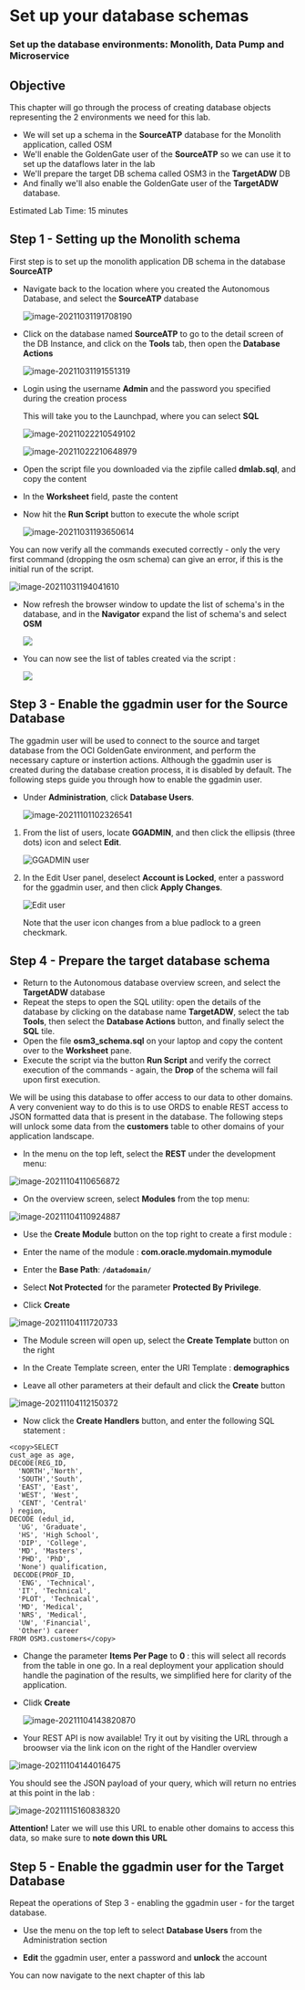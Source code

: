 # Set up your database schemas

### Set up the database environments: Monolith, Data Pump and Microservice



## Objective

This chapter will go through the process of creating database objects representing the 2 environments we need for this lab.

- We will set up a schema in the **SourceATP** database for the Monolith application, called OSM
- We'll enable the GoldenGate user of the **SourceATP** so we can use it to set up the dataflows later in the lab
- We'll prepare the target DB schema called OSM3 in the **TargetADW** DB
- And finally we'll also enable the GoldenGate user of the **TargetADW** database.

Estimated Lab Time: 15 minutes



## Step 1 - Setting up the Monolith schema

First step is to set up the monolith application DB schema in the database **SourceATP**

- Navigate back to the location where you created the Autonomous Database, and select the **SourceATP** database

  ![image-20211031191708190](images/image-20211031191708190.png)

  

- Click on the database named **SourceATP** to go to the detail screen of the DB Instance, 
  and click on the **Tools** tab, then open the **Database Actions**

  ![image-20211031191551319](images/image-20211031191551319.png)

  

- Login using the username **Admin** and the password you specified during the creation process

  This will take you to the Launchpad, where you can select **SQL**

  ![image-20211022210549102](images/image-20211022210549102.png)

  

  ![image-20211022210648979](images/image-20211022210648979.png)



- Open the script file you downloaded via the zipfile called **dmlab.sql**, and copy the content 

- In the **Worksheet** field, paste the content

- Now hit the **Run Script** button to execute the whole script

  ![image-20211031193650614](images/image-20211031193650614.png)

You can now verify all the commands executed correctly - only the very first command (dropping the osm schema) can give an error, if this is the initial run of the script.

![image-20211031194041610](images/image-20211031194041610.png)

- Now refresh the browser window to update the list of schema's in the database, and in the **Navigator** expand the list of schema's and select **OSM**

  ![](images/image-20211031194344348.png)

- You can now see the list of tables created via the script :

  ![](images/image-20211031194544340.png)





## Step 3 - Enable the ggadmin user for the Source Database

The ggadmin user will be used to connect to the source and target database from the OCI GoldenGate environment, and perform the necessary capture or instertion actions.  Although the ggadmin user is created during the database creation process, it is disabled by default. The following steps guide you through how to enable the ggadmin user.

- Under **Administration**, click **Database Users**.

  ![image-20211101102326541](images/image-20211101102326541.png)

1. From the list of users, locate **GGADMIN**, and then click the ellipsis (three dots) icon and select **Edit**.

   ![GGADMIN user](images/02-06-locked.png)

2. In the Edit User panel, deselect **Account is Locked**, enter a password for the ggadmin user, and then click **Apply Changes**.

   ![Edit user](images/02-07-edit.png)

   Note that the user icon changes from a blue padlock to a green checkmark.





## Step 4 - Prepare the target database schema

- Return to the Autonomous database overview screen, and select the **TargetADW** database
- Repeat the steps to open the SQL utility: open the details of the database by clicking on the database name **TargetADW**, select the tab **Tools**, then select the **Database Actions** button, and finally select the **SQL** tile.
- Open the file **osm3_schema.sql** on your laptop and copy the content over to the **Worksheet** pane.
- Execute the script via the button **Run Script** and verify the correct execution of the commands - again, the **Drop** of the schema will fail upon first execution.

We will be using this database to offer access to our data to other domains.  A very convenient way to do this is to use ORDS to enable REST access to JSON formatted data that is present in the database.  The following steps will unlock some data from the **customers** table to other domains of your application landscape.

-  In the menu on the top left, select the **REST** under the development menu:

  ![image-20211104110656872](images/image-20211104110656872.png)

-  On the overview screen, select **Modules** from the top menu:

  ![image-20211104110924887](images/image-20211104110924887.png)

-  Use the **Create Module** button on the top right to create a first module :

-  Enter the name of the module : **com.oracle.mydomain.mymodule**

-  Enter the **Base Path**: **`/datadomain/`**

-  Select **Not Protected** for the parameter **Protected By Privilege**.  

-  Click **Create**

  ![image-20211104111720733](images/image-20211104111720733.png)

-  The Module screen will open up, select the **Create Template** button on the right

-  In the Create Template screen, enter the URI Template : **demographics**

-  Leave all other parameters at their default and click the **Create** button

  ![image-20211104112150372](images/image-20211104112150372.png)

-  Now click the **Create Handlers** button, and enter the following SQL statement :

  ```
  <copy>SELECT
  cust_age as age,
  DECODE(REG_ID,
    'NORTH','North',
    'SOUTH','South',
    'EAST', 'East',
    'WEST', 'West',
    'CENT', 'Central'
  ) region,
  DECODE (edul_id,
    'UG', 'Graduate',
    'HS', 'High School',
    'DIP', 'College',
    'MD', 'Masters',
    'PHD', 'PhD',
    'None') qualification,
   DECODE(PROF_ID,
    'ENG', 'Technical',
    'IT', 'Technical',
    'PLOT', 'Technical',
    'MD', 'Medical',
    'NRS', 'Medical',
    'UW', 'Financial',
    'Other') career
  FROM OSM3.customers</copy>
  ```

-  Change the parameter **Items Per Page** to **0** : this will select all records from the table in one go.  In a real deployment your application should handle the pagination of the results, we simplified here for clarity of the application.

-  Clidk **Create**

   ![image-20211104143820870](images/image-20211104143820870.png)

-  Your REST API is now available! Try it out by visiting the URL through a broowser via the link icon on the right of the Handler overview

  ![image-20211104144016475](images/image-20211104144016475.png)

You should see the JSON payload of your query, which will return no entries at this point in the lab :

![image-20211115160838320](images/image-20211115160838320.png)

**Attention!** Later we will use this URL to enable other domains to access this data, 
so make sure to **note down this URL**



## Step 5 - Enable the ggadmin user for the Target Database

Repeat the operations of Step 3 - enabling the ggadmin user - for the target database.

- Use the menu on the top left to select **Database Users** from the Administration section

- **Edit** the ggadmin user, enter a password and **unlock** the account

  



You can now navigate to the next chapter of this lab

